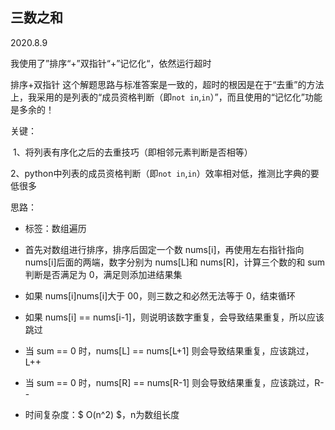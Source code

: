 ## 三数之和

2020.8.9

我使用了”排序“+”双指针“+”记忆化“，依然运行超时

排序+双指针 这个解题思路与标准答案是一致的，超时的根因是在于“去重”的方法上，我采用的是列表的“成员资格判断（即`not in`,`in`）”，而且使用的“记忆化”功能是多余的！



关键：

​	1、将列表有序化之后的去重技巧（即相邻元素判断是否相等）

​	2、python中列表的成员资格判断（即`not in`,`in`）效率相对低，推测比字典的要低很多

思路：

* 标签：数组遍历

* 首先对数组进行排序，排序后固定一个数 nums[i]，再使用左右指针指向 nums[i]后面的两端，数字分别为 nums[L]和 nums[R]，计算三个数的和 sum 判断是否满足为 0，满足则添加进结果集

* 如果 nums[i]nums[i]大于 00，则三数之和必然无法等于 0，结束循环

* 如果 nums[i] == nums[i-1]，则说明该数字重复，会导致结果重复，所以应该跳过

* 当 sum == 0 时，nums[L] == nums[L+1] 则会导致结果重复，应该跳过，L++

* 当 sum == 0 时，nums[R] == nums[R-1] 则会导致结果重复，应该跳过，R--

* 时间复杂度：$ O(n^2) $，n为数组长度







